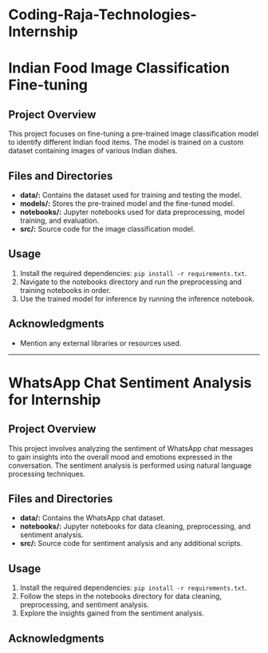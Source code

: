 # Coding-Raja-Technologies-Internship
# Indian Food Image Classification Fine-tuning

## Project Overview
This project focuses on fine-tuning a pre-trained image classification model to identify different Indian food items. The model is trained on a custom dataset containing images of various Indian dishes.

## Files and Directories

- **data/:** Contains the dataset used for training and testing the model.
- **models/:** Stores the pre-trained model and the fine-tuned model.
- **notebooks/:** Jupyter notebooks used for data preprocessing, model training, and evaluation.
- **src/:** Source code for the image classification model.

## Usage

1. Install the required dependencies: `pip install -r requirements.txt`.
2. Navigate to the notebooks directory and run the preprocessing and training notebooks in order.
3. Use the trained model for inference by running the inference notebook.

## Acknowledgments

- Mention any external libraries or resources used.

---

# WhatsApp Chat Sentiment Analysis for Internship

## Project Overview
This project involves analyzing the sentiment of WhatsApp chat messages to gain insights into the overall mood and emotions expressed in the conversation. The sentiment analysis is performed using natural language processing techniques.

## Files and Directories

- **data/:** Contains the WhatsApp chat dataset.
- **notebooks/:** Jupyter notebooks for data cleaning, preprocessing, and sentiment analysis.
- **src/:** Source code for sentiment analysis and any additional scripts.

## Usage

1. Install the required dependencies: `pip install -r requirements.txt`.
2. Follow the steps in the notebooks directory for data cleaning, preprocessing, and sentiment analysis.
3. Explore the insights gained from the sentiment analysis.

## Acknowledgments

